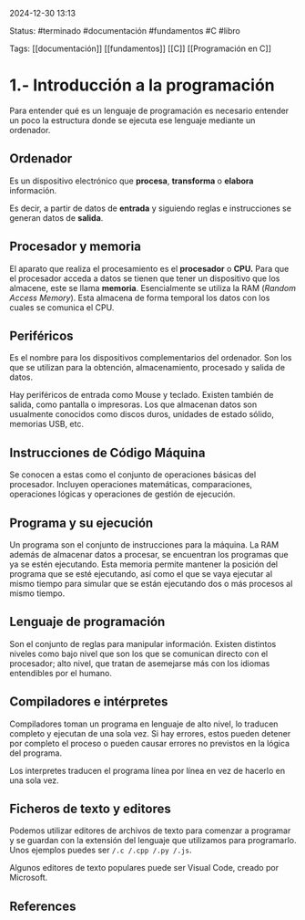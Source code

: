 
2024-12-30 13:13

Status: #terminado #documentación #fundamentos #C #libro

Tags: [[documentación]] [[fundamentos]] [[C]] [[Programación en C]]
# 1.- Introducción a la programación

Para entender qué es un lenguaje de programación es necesario entender un poco la estructura donde se ejecuta ese lenguaje mediante un ordenador.

## Ordenador

Es un dispositivo electrónico que **procesa**, **transforma** o **elabora** información.

Es decir, a partir de datos de **entrada** y siguiendo reglas e instrucciones se generan datos de **salida**.

## Procesador y memoria

El aparato que realiza el procesamiento es el **procesador** o **CPU.** Para que el procesador acceda a datos se tienen que tener un dispositivo que los almacene, este se llama **memoria**. Esencialmente se utiliza la RAM (*Random Access Memory*). Esta almacena de forma temporal los datos con los cuales se comunica el CPU.

## Periféricos

Es el nombre para los dispositivos complementarios del ordenador. Son los que se utilizan para la obtención, almacenamiento, procesado y salida de datos.

Hay periféricos de entrada como Mouse y teclado. Existen también de salida, como pantalla o impresoras. Los que almacenan datos son usualmente conocidos como discos duros, unidades de estado sólido, memorias USB, etc.

## Instrucciones de Código Máquina

Se conocen a estas como el conjunto de operaciones básicas del procesador. Incluyen operaciones matemáticas, comparaciones, operaciones lógicas y operaciones de gestión de ejecución.

## Programa y su ejecución

Un programa son el conjunto de instrucciones para la máquina. La RAM además de almacenar datos a procesar, se encuentran los programas que ya se estén ejecutando. Esta memoria permite mantener la posición del programa que se esté ejecutando, así como el que se vaya ejecutar al mismo tiempo para simular que se están ejecutando dos o más procesos al mismo tiempo.

## Lenguaje de programación

Son el conjunto de reglas para manipular información. Existen distintos niveles como bajo nivel que son los que se comunican directo con el procesador; alto nivel, que tratan de asemejarse más con los idiomas entendibles por el humano.

## Compiladores e intérpretes

Compiladores toman un programa en lenguaje de alto nivel, lo traducen completo y ejecutan de una sola vez. Si hay errores, estos pueden detener por completo el proceso o pueden causar errores no previstos en la lógica del programa.

Los interpretes traducen el programa línea por línea en vez de hacerlo en una sola vez. 

## Ficheros de texto y editores

Podemos utilizar editores de archivos de texto para comenzar a programar y se guardan con la extensión del lenguaje que utilizamos para programarlo. Unos ejemplos puedes ser ```/.c /.cpp /.py /.js```.

Algunos editores de texto populares puede ser Visual Code, creado por Microsoft.

## References
